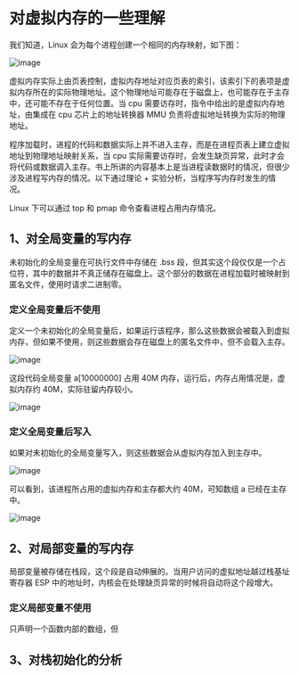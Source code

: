 # 对虚拟内存的一些理解

我们知道，Linux 会为每个进程创建一个相同的内存映射，如下图：

![image](https://user-images.githubusercontent.com/56211928/148564276-27dd0240-1fb8-4bde-8109-16974ba9f7e6.png)

虚拟内存实际上由页表控制，虚拟内存地址对应页表的索引，该索引下的表项是虚拟内存所在的实际物理地址。这个物理地址可能存在于磁盘上，也可能存在于主存中，还可能不存在于任何位置。当 cpu 需要访存时，指令中给出的是虚拟内存地址，由集成在 cpu 芯片上的地址转换器 MMU 负责将虚拟地址转换为实际的物理地址。

程序加载时，进程的代码和数据实际上并不进入主存，而是在进程页表上建立虚拟地址到物理地址映射关系，当 cpu 实际需要访存时，会发生缺页异常，此时才会将代码或数据调入主存。书上所讲的内容基本上是当进程读数据时的情况，但很少涉及进程写内存的情况。以下通过理论 + 实验分析，当程序写内存时发生的情况。

Linux 下可以通过 top 和 pmap 命令查看进程占用内存情况。

## 1、对全局变量的写内存

未初始化的全局变量在可执行文件中存储在 .bss 段，但其实这个段仅仅是一个占位符，其中的数据并不真正储存在磁盘上。这个部分的数据在进程加载时被映射到匿名文件，使用时请求二进制零。

### 定义全局变量后不使用

定义一个未初始化的全局变量后，如果运行该程序，那么这些数据会被载入到虚拟内存，但如果不使用，则这些数据会存在磁盘上的匿名文件中，但不会载入主存。

![image](https://user-images.githubusercontent.com/56211928/148570564-48221269-60b1-4c70-92a4-57f35138365a.png)

这段代码全局变量 a[10000000] 占用 40M 内存，运行后，内存占用情况是，虚拟内存约 40M，实际驻留内存较小。

![image](https://user-images.githubusercontent.com/56211928/148630599-d5ef8f29-339e-4638-a6ef-3f358181286a.png)

### 定义全局变量后写入

如果对未初始化的全局变量写入，则这些数据会从虚拟内存加入到主存中。

![image](https://user-images.githubusercontent.com/56211928/148630513-e5a56d50-422c-4b72-9f96-d7c444d50a88.png)

可以看到，该进程所占用的虚拟内存和主存都大约 40M，可知数组 a 已经在主存中。

![image](https://user-images.githubusercontent.com/56211928/148630568-bae555dd-5846-40f7-881a-d1305c74172f.png)

## 2、对局部变量的写内存

局部变量被存储在栈段，这个段是自动伸展的。当用户访问的虚拟地址越过栈基址寄存器 ESP 中的地址时，内核会在处理缺页异常的时候将自动将这个段增大。

### 定义局部变量不使用

只声明一个函数内部的数组，但

## 3、对栈初始化的分析


